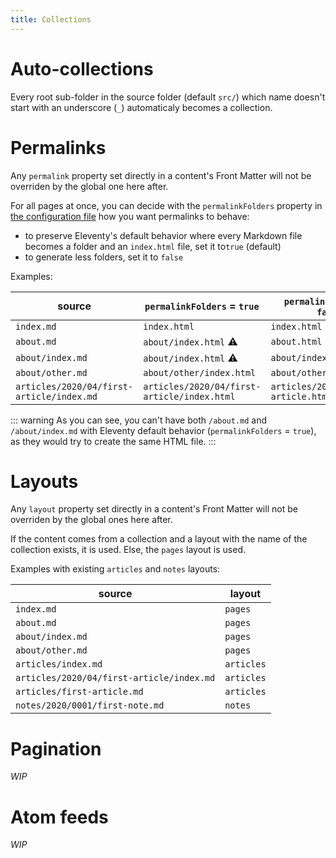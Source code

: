 ```yaml
---
title: Collections
---
```


# Auto-collections

Every root sub-folder in the source folder (default `src/`) which name doesn't start with an underscore (`_`) automaticaly becomes a collection.

# Permalinks

Any `permalink` property set directly in a content's Front Matter will not be overriden by the global one here after.

For all pages at once, you can decide with the `permalinkFolders` property in [the configuration file](./configuration/) how you want permalinks to behave:

- to preserve Eleventy's default behavior where every Markdown file becomes a folder and an `index.html` file, set it to`true` (default)
- to generate less folders, set it to `false`

Examples:

| source                                    | `permalinkFolders` = `true`                 | `permalinkFolders` = `false`          |
| ----------------------------------------- | ------------------------------------------- | ------------------------------------- |
| `index.md`                                | `index.html`                                | `index.html`                          |
| `about.md`                                | `about/index.html` &#x26A0;&#xFE0E;         | `about.html`                          |
| `about/index.md`                          | `about/index.html` &#x26A0;&#xFE0E;         | `about/index.html`                    |
| `about/other.md`                          | `about/other/index.html`                    | `about/other.html`                    |
| `articles/2020/04/first-article/index.md` | `articles/2020/04/first-article/index.html` | `articles/2020/04/first-article.html` |

::: warning
As you can see, you can't have both `/about.md` and `/about/index.md` with Eleventy default behavior (`permalinkFolders` = `true`), as they would try to create the same HTML file.
:::

# Layouts

Any `layout` property set directly in a content's Front Matter will not be overriden by the global ones here after.

If the content comes from a collection and a layout with the name of the collection exists, it is used. Else, the `pages` layout is used.

Examples with existing `articles` and `notes` layouts:

| source                                    | layout     |
| ----------------------------------------- | ---------- |
| `index.md`                                | `pages`    |
| `about.md`                                | `pages`    |
| `about/index.md`                          | `pages`    |
| `about/other.md`                          | `pages`    |
| `articles/index.md`                       | `articles` |
| `articles/2020/04/first-article/index.md` | `articles` |
| `articles/first-article.md`               | `articles` |
| `notes/2020/0001/first-note.md`           | `notes`    |

# Pagination

_WIP_

# Atom feeds

_WIP_
